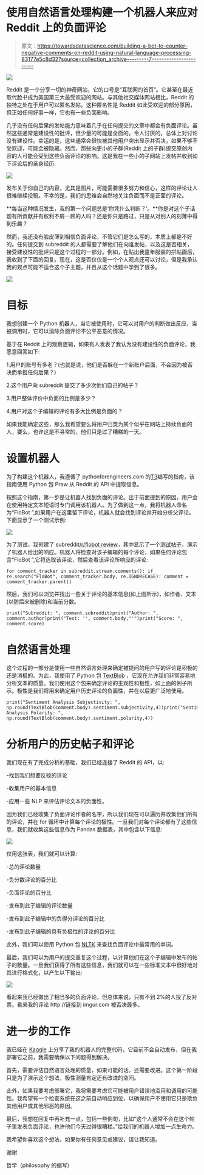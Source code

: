 # 使用自然语言处理构建一个机器人来应对 Reddit 上的负面评论

> 原文：<https://towardsdatascience.com/building-a-bot-to-counter-negative-comments-on-reddit-using-natural-language-processing-83177e5c8d32?source=collection_archive---------7----------------------->

![](img/378651a2a35ef1f58dfbaecc95b50ddf.png)

Reddit 是一个分享一切的神奇网站，它的口号是“互联网的首页”。它甚至在最近取代脸书成为美国第三大最受欢迎的网站。与其他社交媒体网站相比，Reddit 的独特之处在于用户可以匿名发帖。这种匿名性是 Reddit 如此受欢迎的部分原因，但正如任何好事一样，它也有一些负面影响。

几乎没有任何后果的发帖能力意味着几乎在任何提交的文章中都会有负面评论。虽然这些通常是建设性的批评，但少量的可能是全面的，令人讨厌的，总体上对讨论没有建设性。幸运的是，这些通常会很快被其他用户突出显示并否决，如果不够不受欢迎，可能会被隐藏。然而，那些向更小的子群(Reddit 上的子群)提交原创内容的人可能会受到这些负面评论的影响。这是我在一些小的子网站上发帖并收到如下评论后的亲身经历:

![](img/e8adf6f5118ac9bed2f9c41d6cd3e9fa.png)

发布关于你自己的内容，尤其是图片，可能需要很多努力和信心，这样的评论让人很难继续投稿。不幸的是，我们的思维会自然地关注负面而不是正面的评论。

**每当这种情况发生，我的第一个问题总是‘你凭什么判断？’。**你是对这个子话题有所贡献并有权利不屑一顾的人吗？还是你只是路过，只是从对别人的刻薄中得到乐趣？

然而，我还没有脸皮薄到相信负面评论，不管它们是怎么写的，本质上都是不好的。任何提交到 subreddit 的人都需要了解他们在向谁发帖，以及这是否相关，接受建设性的批评只是这个过程的一部分。例如，在贴出我童年服装的拼贴画后，我收到了下面的回复。现在，这是否仅仅是一个个人观点还可以讨论，但是我承认我的观点可能不适合这个子主题，并且从这个话题中学到了很多。

![](img/d5ea5375daad286e8d56f4039c88a631.png)

# **目标**

我想创建一个 Python 机器人，当它被使用时，它可以对用户的判断做出反应，当被调用时，它可以消除负面评论不公平恶意的情况。

基于在 Reddit 上的观察逻辑，如果有人发表了我认为没有建设性的负面评论，我愿意回答如下:

1.用户的账号有多老？(也就是说，他们是否躲在一个新账户后面，不会因为被否决而承担任何后果？)

2.这个用户向 subreddit 提交了多少次他们自己的帖子？

3.用户整体评价中负面的比例是多少？

4.用户对这个子编辑的评论有多大比例是负面的？

如果我能确定这些，那么我希望要么将用户归类为某个似乎在网站上持续负面的人，要么，也许这是不寻常的，他们只是过了糟糕的一天。

# **设置机器人**

为了构建这个机器人，我遵循了 pythonforengineers.com 的[T3](http://pythonforengineers.com/build-a-reddit-bot-part-1/)编写的指南，该指南使用 Python 包 Praw 从 Reddit 的 API 中提取信息。

按照这个指南，第一步是让机器人找到负面的评论。出于前面提到的原因，用户会在使用特定文本短语时专门调用该机器人。为了做到这一点，我将机器人命名为“FloBot ”,如果用户在这里留下评论，机器人就会找到评论并开始分析父评论。下面显示了一个测试示例:

![](img/93aa0eb8bb5f2fccbafe43d0f9096159.png)

为了测试，我创建了 subreddit[/r/flobot review](https://www.reddit.com/r/FloBotReview/)，其中显示了一个[测试帖子](https://www.reddit.com/r/FloBotReview/comments/8ddoq0/test/)，演示了机器人给出的响应。机器人将检查对该子编辑的每个评论，如果任何评论包含“FloBot ”,它将选取该评论，然后查看该评论所响应的评论:

```
for comment_tracker in subreddit.stream.comments(): if re.search("FloBot", comment_tracker.body, re.IGNORECASE): comment = comment_tracker.parent()
```

然后，我们可以浏览并找出一些关于评论的基本信息(如上图所示)，如作者、文本(以防后来被删除)和当前分数。

```
print("Subreddit: ", comment.subreddit)print("Author: ", comment.author)print("Text: '", comment.body,"'")print("Score: ", comment.score)
```

# **自然语言处理**

这个过程的一部分是使用一些自然语言处理来确定被提问的用户写的评论是积极的还是消极的。为此，我使用了 Python 包 [TextBlob](http://textblob.readthedocs.io/en/dev/) ，它现在允许我们非常容易地分析文本的质量。我们使用这个包来确定评论的主观性和极性，如上面的例子所示。极性是我们将用来确定用户历史评论的负面性，并在以后更广泛地使用。

```
print("Sentiment Analysis Subjectivity: ", np.round(TextBlob(comment.body).sentiment.subjectivity,4))print("Sentiment Analysis Polarity: ", np.round(TextBlob(comment.body).sentiment.polarity,4))
```

# **分析用户的历史帖子和评论**

我们现在有了完成分析的基础，我们已经连接了 Reddit 的 API，以:

-找到我们想要反驳的评论

-收集用户的基本信息

-应用一些 NLP 来评估评论文本的负面性。

因为我们已经收集了负面评论作者的名字，所以我们现在可以遍历并收集他们所有的评论，并在 for 循环中计算每个评论的极性。一旦我们对每个评论都有了这些信息，我们就收集这些信息作为 Pandas 数据表，其中包含以下信息:

![](img/0518dc5e7f755b5a86fea0652bea7abb.png)

仅用这张表，我们就可以计算:

-总的评论数量

-负分数评论的百分比

-负面评论的百分比

-发布到此子编辑的评论数量

-发布到此子编辑中的负得分评论的百分比

-发布到此子编辑的具有负极性的评论的百分比

此外，我们可以使用 Python 包 [NLTK](https://www.nltk.org/) 来查找负面评论中最常用的单词。

最后，我们可以为用户的提交重复这个过程，以计算他们在这个子编辑中发布的帖子的数量。一旦我们获得了所有这些信息，我们就可以在一些标准文本中很好地对其进行格式化，以产生以下输出:

![](img/ccb3913b483dd49f023bc9973d66b01f.png)

看起来我已经做出了相当多的负面评论，但总体来说，只有不到 2%的人投了反对票。看来我的评论 http://链接到 imgur.com 被否决最多。

# **进一步的工作**

我已经在 [Kaggle](https://www.kaggle.com/osbornep/python-bot-to-counter-negative-comments-on-reddit) 上分享了我的机器人的完整代码，它目前不会自动发布，但在我部署它之前，我需要确保以下问题得到解决。

首先，需要评估自然语言处理的质量，如果可能的话，还需要改进。这个第一阶段只是为了演示这个想法，极性测量肯定还有改进的空间。

此外，如果我要考虑部署它，我将需要考虑它可能被用户错误地滥用和调用的可能性。我希望有一个检查系统在这之前自动响应到位，以确保用户不使用它只是欺负其他用户或其他邪恶的原因。

最后，我想在回复中再补充一点，包括一些例句，比如“这个人通常不会在这个帖子里发表负面评论，也许他们今天过得很糟糕。”给我们的机器人增加一点生命力。

我希望你喜欢这个想法，如果你有任何意见或建议，请让我知道。

谢谢

哲学（philosophy 的缩写）
